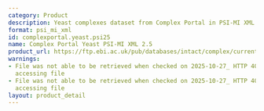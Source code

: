 ```yaml
---
category: Product
description: Yeast complexes dataset from Complex Portal in PSI-MI XML 2.5 format
format: psi_mi_xml
id: complexportal.yeast.psi25
name: Complex Portal Yeast PSI-MI XML 2.5
product_url: https://ftp.ebi.ac.uk/pub/databases/intact/complex/current/psi25/saccharomyces_cerevisiae.xml
warnings:
- File was not able to be retrieved when checked on 2025-10-27_ HTTP 404 error when
  accessing file
- File was not able to be retrieved when checked on 2025-10-27_ HTTP 404 error when
  accessing file
layout: product_detail
---
```

